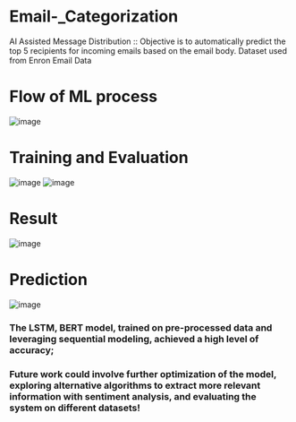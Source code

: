 # Email-_Categorization
AI Assisted Message Distribution :: Objective is to automatically predict the top 5 recipients for incoming emails based on the email body. Dataset used from Enron Email Data

# Flow of ML process

![image](https://github.com/RaghuBhetwal/Email-_Categorization/assets/88844603/4d0908a0-6f5d-4f02-8edd-0854df2bc19d)

# Training and Evaluation
![image](https://github.com/RaghuBhetwal/Email-_Categorization/assets/88844603/cd14f404-6069-4ed6-babe-d0eceffdea20) ![image](https://github.com/RaghuBhetwal/Email-_Categorization/assets/88844603/3f6df330-0116-4798-ab9d-6d594b77fc3e)

# Result
![image](https://github.com/RaghuBhetwal/Email-_Categorization/assets/88844603/e1c62931-cb0b-47d0-a4cf-d87064fb0bd0)

# Prediction
![image](https://github.com/RaghuBhetwal/Email-_Categorization/assets/88844603/e419cd94-81b0-4a52-af16-b9324e7c49a6)

### The LSTM, BERT model, trained on pre-processed data and leveraging sequential modeling, achieved a high level of accuracy;
### Future work could involve further optimization of the model, exploring alternative algorithms to extract more relevant information with sentiment analysis, and evaluating the system on different datasets!








